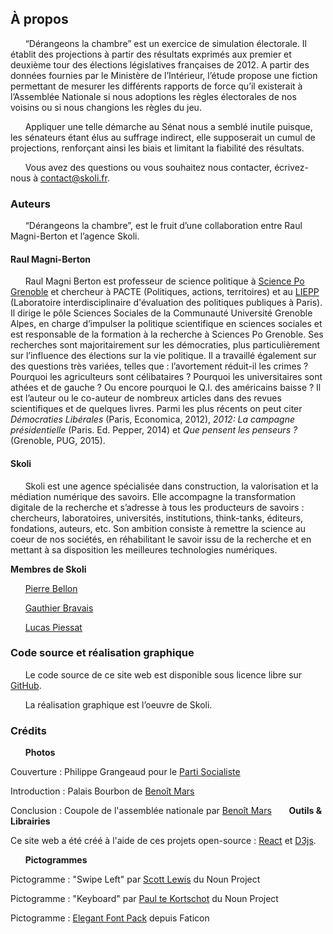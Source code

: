 ## À propos

&nbsp;&nbsp;&nbsp;&nbsp;&nbsp;&nbsp;“Dérangeons la chambre” est un exercice de simulation électorale. Il établit des projections à partir des résultats exprimés aux premier et deuxième tour des élections législatives françaises de 2012. A partir des données fournies par le Ministère de l’Intérieur, l’étude propose une fiction permettant de mesurer les différents rapports de force qu’il existerait à l’Assemblée Nationale si nous adoptions les règles électorales de nos voisins ou si nous changions les règles du jeu.  

&nbsp;&nbsp;&nbsp;&nbsp;&nbsp;&nbsp;Appliquer une telle démarche au Sénat nous a semblé inutile puisque, les sénateurs étant élus au suffrage indirect, elle supposerait un cumul de projections, renforçant ainsi les biais et limitant la fiabilité des résultats.

&nbsp;&nbsp;&nbsp;&nbsp;&nbsp;&nbsp;Vous avez des questions ou vous souhaitez nous contacter, écrivez-nous à [contact@skoli.fr](mailto:contact@skoli.fr).

### Auteurs
&nbsp;&nbsp;&nbsp;&nbsp;&nbsp;&nbsp;“Dérangeons la chambre”, est le fruit d’une collaboration entre Raul Magni-Berton et l’agence Skoli.

#### Raul Magni-Berton
&nbsp;&nbsp;&nbsp;&nbsp;&nbsp;&nbsp;Raul Magni Berton est professeur de science politique à [Science Po Grenoble](http://www.sciencespo-grenoble.fr/membres/magni-berton-raul/) et chercheur à PACTE (Politiques, actions, territoires) et au [LIEPP](http://www.sciencespo.fr/liepp/fr/users/raulmagni-berton) (Laboratoire interdisciplinaire d'évaluation des politiques publiques à Paris). Il dirige le pôle Sciences Sociales de la  Communauté Université Grenoble Alpes, en charge d’impulser la politique scientifique en  sciences sociales et est responsable de la formation à la recherche à Sciences Po Grenoble.
Ses recherches sont majoritairement sur les démocraties, plus particulièrement sur l’influence des élections sur la vie politique. Il a travaillé également sur des questions très variées, telles que : l’avortement réduit-il les crimes ? Pourquoi les agriculteurs sont célibataires ? Pourquoi les universitaires sont athées et de gauche ? Ou encore pourquoi le Q.I. des américains baisse ? Il est l’auteur ou le co-auteur de nombreux articles dans des revues scientifiques et de quelques livres. Parmi les plus récents on peut citer *Démocraties Libérales* (Paris, Economica, 2012), *2012: La campagne présidentielle* (Paris. Ed. Pepper, 2014) et *Que pensent les penseurs ?* (Grenoble, PUG, 2015).

#### Skoli
&nbsp;&nbsp;&nbsp;&nbsp;&nbsp;&nbsp;Skoli est une agence spécialisée dans construction, la valorisation et la médiation numérique des savoirs. Elle accompagne la transformation digitale de la recherche et s’adresse à tous les producteurs de savoirs : chercheurs, laboratoires, universités, institutions, think-tanks, éditeurs, fondations, auteurs, etc. Son ambition consiste à remettre la science au coeur de nos sociétés, en réhabilitant le savoir issu de la recherche et en mettant à sa disposition les meilleures technologies numériques.

  **Membres de Skoli**

&nbsp;&nbsp;&nbsp;&nbsp;&nbsp;&nbsp;[Pierre Bellon](https://pbellon.github.io/#!/en)

&nbsp;&nbsp;&nbsp;&nbsp;&nbsp;&nbsp;[Gauthier Bravais](https://www.linkedin.com/in/gauthier-bravais-16815055)

&nbsp;&nbsp;&nbsp;&nbsp;&nbsp;&nbsp;[Lucas Piessat](https://www.linkedin.com/in/lucaspiessat)


### Code source et réalisation graphique
&nbsp;&nbsp;&nbsp;&nbsp;&nbsp;&nbsp;Le code source de ce site web est disponible sous licence libre sur [GitHub](https://github.com/Skoli-Code/DerangeonsLaChambre).

&nbsp;&nbsp;&nbsp;&nbsp;&nbsp;&nbsp;La réalisation graphique est l’oeuvre de Skoli.

### Crédits
&nbsp;&nbsp;&nbsp;&nbsp;&nbsp;&nbsp;**Photos**

Couverture : Philippe Grangeaud pour le [Parti Socialiste](https://www.flickr.com/photos/partisocialiste/8047476496/in/photolist-eHneys-dg8Ez7-dg8qoL-xboqq-dg8cfV-dg8n7k-dg8sAj-dg8jdU-dg8rDV-dg8hLd-nJQAWJ/)

Introduction : Palais Bourbon de [Benoît Mars](https://www.flickr.com/photos/xispics/14747292807/in/photolist-otaJn6-576Vma-dSADyY-a82NiT-54uHZD-54uHvX-77RDpy-9kkcxs-6JuEj4-a85CS3-66sEHM-add6nz-boTVCY-aCwCsQ-57fcB9-6HAEJV-6HEJmS-6HxZ5q-s2UWHQ-9ao2z3-6JyM9m-9ao2Cq-shcebj-6JuD9T-6LgrDr-6LgnRK-pRLBFJ-6LmZAu-6LgfqT-75g1qP-6LmH7s-6LmbTo-6LhY5r-6LhfjF-nga7BH-s2TKuY-6LhZSe-6LkQy9-6LmTpS-6Lhwh2-6Lm9WW-6LhGMB-6Ln2vy-6LmPvu-6LmXyo-6Lghpc-6LgMRe-6Li82Z-fhkrvC-6LmjYA)

Conclusion : Coupole de l'assemblée nationale par [Benoît Mars](https://www.flickr.com/photos/benoitmars/5357000548/in/album-72157625827838696/)
&nbsp;&nbsp;&nbsp;&nbsp;&nbsp;&nbsp;**Outils & Librairies**

Ce site web a été créé à l'aide de ces projets open-source : [React](https://facebook.github.io/react/) et [D3js](https://d3js.org/).

&nbsp;&nbsp;&nbsp;&nbsp;&nbsp;&nbsp;**Pictogrammes**

Pictogramme : "Swipe Left" par [Scott Lewis](https://thenounproject.com/iconify) du Noun Project

Pictogramme : "Keyboard" par [Paul te Kortschot](https://thenounproject.com/Kortschot) du Noun Project

Pictogramme : [Elegant Font Pack](http://www.flaticon.com/packs/elegant-font) depuis Faticon
